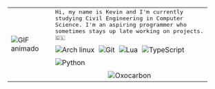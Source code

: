 <div style="padding: 20px;">
  <table style="border-collapse: collapse;">
    <tr>
      <td style="padding-right: 20px;">
        <img src="https://media1.tenor.com/images/6fd63db5fa41a583888bcc7ff5f1452f/tenor.gif?itemid=13522294" alt="GIF animado" />
      </td>
      <td>
        <samp>Hi, my name is Kevin and I'm currently studying Civil Engineering in Computer Science. I'm an aspiring programmer who sometimes stays up late working on projects. 🇨🇱</samp>
        <div style="display: flex; flex-wrap: wrap; gap: 10px; margin-top: 10px;">
          <img src="https://img.shields.io/static/v1?label=&message=Arch+linux&color=161616&style=for-the-badge&logo=arch+linux&logoColor=33b1ff" alt="Arch linux" />
          <img src="https://img.shields.io/static/v1?label=&message=Git&color=161616&style=for-the-badge&logo=git&logoColor=ee5396" alt="Git" />
          <img src="https://img.shields.io/static/v1?label=&message=Lua&color=161616&style=for-the-badge&logo=lua&logoColor=78a9ff" alt="Lua" />
          <img src="https://img.shields.io/static/v1?label=&message=TypeScript&color=161616&style=for-the-badge&logo=typescript&logoColor=82cfff" alt="TypeScript" />
          <img src="https://img.shields.io/badge/python-161616?style=for-the-badge&logo=python&logoColor=42be65" alt="Python" />
        </div>
        <div style="display: flex; justify-content: center; margin-top: 10px;">
          <img src="https://img.shields.io/static/v1?label=&message=Oxocarbon&color=161616&style=for-the-badge" alt="Oxocarbon" />
        </div>
      </td>
    </tr>
  </table>
</div>
